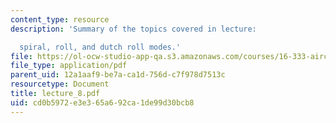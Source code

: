 ```yaml
---
content_type: resource
description: 'Summary of the topics covered in lecture:

  spiral, roll, and dutch roll modes.'
file: https://ol-ocw-studio-app-qa.s3.amazonaws.com/courses/16-333-aircraft-stability-and-control-fall-2004/cd0b5972e3e365a692ca1de99d30bcb8_lecture_8.pdf
file_type: application/pdf
parent_uid: 12a1aaf9-be7a-ca1d-756d-c7f978d7513c
resourcetype: Document
title: lecture_8.pdf
uid: cd0b5972-e3e3-65a6-92ca-1de99d30bcb8
---
```


